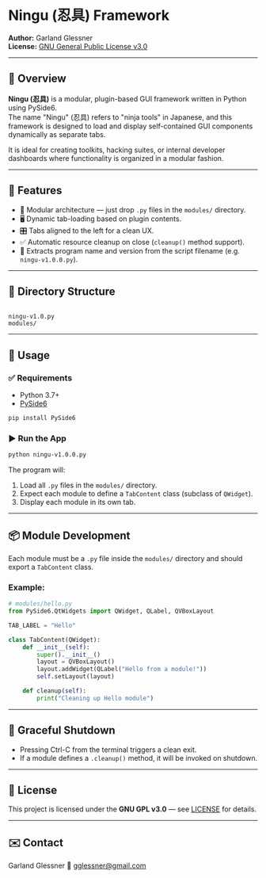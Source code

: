 # Ningu (忍具) Framework

**Author:** Garland Glessner  
**License:** [GNU General Public License v3.0](https://www.gnu.org/licenses/gpl-3.0.html)

---

## 🧩 Overview

**Ningu (忍具)** is a modular, plugin-based GUI framework written in Python using PySide6.  
The name "Ningu" (忍具) refers to "ninja tools" in Japanese, and this framework is designed to load and display self-contained GUI components dynamically as separate tabs.

It is ideal for creating toolkits, hacking suites, or internal developer dashboards where functionality is organized in a modular fashion.

---

## 🚀 Features

- 🧱 Modular architecture — just drop `.py` files in the `modules/` directory.
- 🖥️ Dynamic tab-loading based on plugin contents.
- 🎛️ Tabs aligned to the left for a clean UX.
- ✅ Automatic resource cleanup on close (`cleanup()` method support).
- 📛 Extracts program name and version from the script filename (e.g. `ningu-v1.0.0.py`).

---

## 📁 Directory Structure

```

ningu-v1.0.py
modules/

````

---

## 🔧 Usage

### ✅ Requirements

- Python 3.7+
- [PySide6](https://pypi.org/project/PySide6/)

```bash
pip install PySide6
````

### ▶️ Run the App

```bash
python ningu-v1.0.0.py
```

The program will:

1. Load all `.py` files in the `modules/` directory.
2. Expect each module to define a `TabContent` class (subclass of `QWidget`).
3. Display each module in its own tab.

---

## 📦 Module Development

Each module must be a `.py` file inside the `modules/` directory and should export a `TabContent` class.

### Example:

```python
# modules/hello.py
from PySide6.QtWidgets import QWidget, QLabel, QVBoxLayout

TAB_LABEL = "Hello"

class TabContent(QWidget):
    def __init__(self):
        super().__init__()
        layout = QVBoxLayout()
        layout.addWidget(QLabel("Hello from a module!"))
        self.setLayout(layout)

    def cleanup(self):
        print("Cleaning up Hello module")
```

---

## 🧼 Graceful Shutdown

* Pressing Ctrl-C from the terminal triggers a clean exit.
* If a module defines a `.cleanup()` method, it will be invoked on shutdown.

---

## 📜 License

This project is licensed under the **GNU GPL v3.0** — see [LICENSE](https://www.gnu.org/licenses/gpl-3.0.html) for details.

---

## ✉️ Contact

Garland Glessner
📧 [gglessner@gmail.com](mailto:gglessner@gmail.com)
